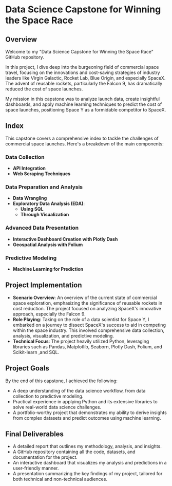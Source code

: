 # Data Science Capstone for Winning the Space Race

## Overview
Welcome to my "Data Science Capstone for Winning the Space Race" GitHub repository. 

In this project, I dive deep into the burgeoning field of commercial space travel, focusing on the innovations and cost-saving strategies of industry leaders like Virgin Galactic, Rocket Lab, Blue Origin, and especially SpaceX. The advent of reusable rockets, particularly the Falcon 9, has dramatically reduced the cost of space launches. 

My mission in this capstone was to analyze launch data, create insightful dashboards, and apply machine learning techniques to predict the cost of space launches, positioning Space Y as a formidable competitor to SpaceX.

## Index
This capstone covers a comprehensive index to tackle the challenges of commercial space launches. Here's a breakdown of the main components:

### Data Collection
- **API Integration**
- **Web Scraping Techniques**

### Data Preparation and Analysis
- **Data Wrangling**
- **Exploratory Data Analysis (EDA)**:
  - **Using SQL**
  - **Through Visualization**

### Advanced Data Presentation
- **Interactive Dashboard Creation with Plotly Dash**
- **Geospatial Analysis with Folium**
  
### Predictive Modeling
- **Machine Learning for Prediction**

## Project Implementation
- **Scenario Overview**: An overview of the current state of commercial space exploration, emphasizing the significance of reusable rockets in cost reduction. The project focused on analyzing SpaceX's innovative approach, especially the Falcon 9.
- **Role Playing**: Taking on the role of a data scientist for Space Y, I embarked on a journey to dissect SpaceX's success to aid in competing within the space industry. This involved comprehensive data collection, analysis, visualization, and predictive modeling.
- **Technical Focus**: The project heavily utilized Python, leveraging libraries such as Pandas, Matplotlib, Seaborn, Plotly Dash, Folium, and Scikit-learn ,and SQL.

## Project Goals
By the end of this capstone, I achieved the following:
- A deep understanding of the data science workflow, from data collection to predictive modeling.
- Practical experience in applying Python and its extensive libraries to solve real-world data science challenges.
- A portfolio-worthy project that demonstrates my ability to derive insights from complex datasets and predict outcomes using machine learning.

## Final Deliverables
- A detailed report that outlines my methodology, analysis, and insights.
- A GitHub repository containing all the code, datasets, and documentation for the project.
- An interactive dashboard that visualizes my analysis and predictions in a user-friendly manner.
- A presentation summarizing the key findings of my project, tailored for both technical and non-technical audiences.
